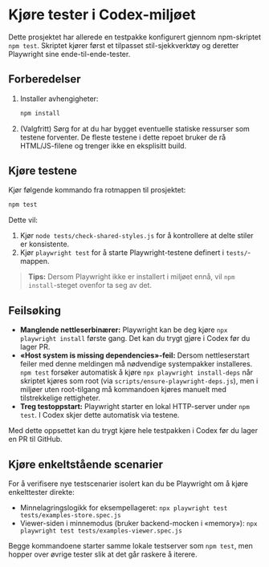 # Kjøre tester i Codex-miljøet

Dette prosjektet har allerede en testpakke konfigurert gjennom npm-skriptet `npm test`. Skriptet kjører først et tilpasset stil-sjekkverktøy og deretter Playwright sine ende-til-ende-tester.

## Forberedelser
1. Installer avhengigheter:
   ```bash
   npm install
   ```

2. (Valgfritt) Sørg for at du har bygget eventuelle statiske ressurser som testene forventer. De fleste testene i dette repoet bruker de rå HTML/JS-filene og trenger ikke en eksplisitt build.

## Kjøre testene
Kjør følgende kommando fra rotmappen til prosjektet:

```bash
npm test
```

Dette vil:
1. Kjør `node tests/check-shared-styles.js` for å kontrollere at delte stiler er konsistente.
2. Kjør `playwright test` for å starte Playwright-testene definert i `tests/`-mappen.

> **Tips:** Dersom Playwright ikke er installert i miljøet ennå, vil `npm install`-steget ovenfor ta seg av det.

## Feilsøking
- **Manglende nettleserbinærer:** Playwright kan be deg kjøre `npx playwright install` første gang. Det kan du trygt gjøre i Codex før du lager PR.
- **«Host system is missing dependencies»-feil:** Dersom nettleserstart feiler med denne meldingen må nødvendige systempakker installeres. `npm test` forsøker automatisk å kjøre `npx playwright install-deps` når skriptet kjøres som root (via `scripts/ensure-playwright-deps.js`), men i miljøer uten root-tilgang må kommandoen kjøres manuelt med tilstrekkelige rettigheter.
- **Treg testoppstart:** Playwright starter en lokal HTTP-server under `npm test`. I Codex skjer dette automatisk via testene.

Med dette oppsettet kan du trygt kjøre hele testpakken i Codex før du lager en PR til GitHub.

## Kjøre enkeltstående scenarier

For å verifisere nye testscenarier isolert kan du be Playwright om å kjøre enkelttester direkte:

- Minnelagringslogikk for eksempellageret: `npx playwright test tests/examples-store.spec.js`
- Viewer-siden i minnemodus (bruker backend-mocken i «memory»): `npx playwright test tests/examples-viewer.spec.js`

Begge kommandoene starter samme lokale testserver som `npm test`, men hopper over øvrige tester slik at det går raskere å iterere.
